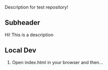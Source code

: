 Description for test repository!

## Subheader

Hi! This is a description

## Local Dev

1. Open index.html in your browser and then...